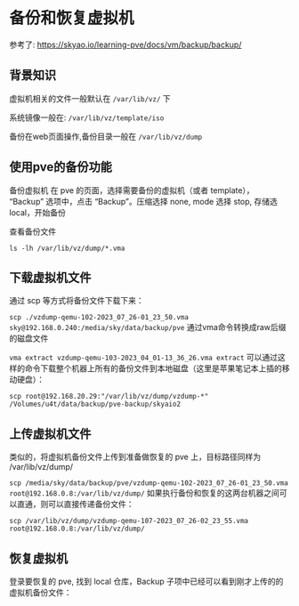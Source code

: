 # 备份和恢复虚拟机

参考了: https://skyao.io/learning-pve/docs/vm/backup/backup/

## 背景知识
虚拟机相关的文件一般默认在 `/var/lib/vz/` 下

系统镜像一般在: `/var/lib/vz/template/iso`

备份在web页面操作,备份目录一般在 `/var/lib/vz/dump`

## 使用pve的备份功能
备份虚拟机
在 pve 的页面，选择需要备份的虚拟机（或者 template）， “Backup” 选项中，点击 “Backup”。压缩选择 none, mode 选择 stop, 存储选 local，开始备份

查看备份文件
```
ls -lh /var/lib/vz/dump/*.vma
```


## 下载虚拟机文件
通过 scp 等方式将备份文件下载下来：

`scp ./vzdump-qemu-102-2023_07_26-01_23_50.vma sky@192.168.0.240:/media/sky/data/backup/pve`
通过vma命令转换成raw后缀的磁盘文件

`vma extract vzdump-qemu-103-2023_04_01-13_36_26.vma extract`
可以通过这样的命令下载整个机器上所有的备份文件到本地磁盘（这里是苹果笔记本上插的移动硬盘）：

`scp root@192.168.20.29:"/var/lib/vz/dump/vzdump-*" /Volumes/u4t/data/backup/pve-backup/skyaio2`

## 上传虚拟机文件
类似的，将虚拟机备份文件上传到准备做恢复的 pve 上，目标路径同样为 /var/lib/vz/dump/

`scp /media/sky/data/backup/pve/vzdump-qemu-102-2023_07_26-01_23_50.vma root@192.168.0.8:/var/lib/vz/dump/`
如果执行备份和恢复的这两台机器之间可以直通，则可以直接传递备份文件：

`scp /var/lib/vz/dump/vzdump-qemu-107-2023_07_26-02_23_55.vma root@192.168.0.8:/var/lib/vz/dump/`

## 恢复虚拟机
登录要恢复的 pve, 找到 local 仓库，Backup 子项中已经可以看到刚才上传的的虚拟机备份文件：